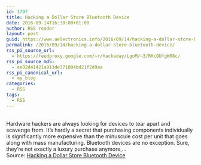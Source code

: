 ```yaml
---
id: 1797
title: Hacking a Dollar Store Bluetooth Device
date: 2016-09-14T16:30:00+01:00
author: RSS reader
layout: post
guid: https://www.uelectronics.info/2016/09/14/hacking-a-dollar-store-bluetooth-device/
permalink: /2016/09/14/hacking-a-dollar-store-bluetooth-device/
rss_pi_source_url:
  - https://feedproxy.google.com/~r/hackaday/LgoM/~3/RHcQUfgW08c/
rss_pi_source_md5:
  - ee02d41421a913de371804bd21f2d9aa
rss_pi_canonical_url:
  - my_blog
categories:
  - RSS
tags:
  - RSS
---
```

&#013;  
Hardware hackers are always looking for devices to tear apart and scavenge from. It’s hardly a secret that purchasing components individually is significantly more expensive than the minuscule cost per unit that goes along with mass manufacturing. Bluetooth devices are no exception. Sure, they’re not exactly a luxury purchase anymore,…&#013;  
Source: <a href="https://feedproxy.google.com/~r/hackaday/LgoM/~3/RHcQUfgW08c/" target="_blank">Hacking a Dollar Store Bluetooth Device</a>
